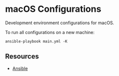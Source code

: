 # macOS Configurations 

Development environment configurations for macOS.

To run all configurations on a new machine:
```
ansible-playbook main.yml -K
```

## Resources
- [Ansible](https://www.ansible.com/)
